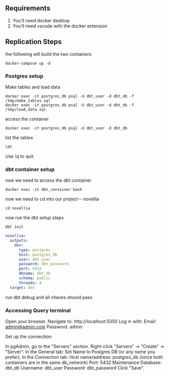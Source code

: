 ## Requirements

1. You'll need docker desktop
2. You'll need vscode with the docker extension

## Replication Steps

the following will build the two containers

```
docker-compose up -d
```

### Postgres setup

Make tables and load data

```
docker exec -it postgres_db psql -U dbt_user -d dbt_db -f /tmp/make_tables.sql
docker exec -it postgres_db psql -U dbt_user -d dbt_db -f /tmp/load_data.sql
```

access the container

```
docker exec -it postgres_db psql -U dbt_user -d dbt_db
```

list the tables

```
\dt
```

Use \q to quit

### dbt container setup

now we need to access the dbt container

```
docker exec -it dbt_container bash
```

now we need to cd into our project-- novellia

```
cd novellia
```

now run the dbt setup steps

```
dbt init
```

```yml
novellia:
  outputs:
    dev:
      type: postgres
      host: postgres_db
      user: dbt_user
      password: dbt_password
      port: 5432
      dbname: dbt_db
      schema: public
      threads: 4
  target: dev
```

run dbt debug and all checks should pass

### Accessing Query terminal

Open your browser.
Navigate to:
http://localhost:5050
Log in with:
Email: admin@admin.com
Password: admin

Set up the connection:

In pgAdmin, go to the "Servers" section.
Right-click "Servers" → "Create" → "Server".
In the General tab:
Set Name to Postgres DB (or any name you prefer).
In the Connection tab:
Host name/address: postgres_db (since both containers are in the same db_network)
Port: 5432
Maintenance Database: dbt_db
Username: dbt_user
Password: dbt_password
Click "Save".
